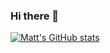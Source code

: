 ### Hi there 👋

[![Matt's GitHub stats](https://github-readme-stats.vercel.app/api?username=mattf96s)](https://github.com/mattf96s/github-readme-stats)

